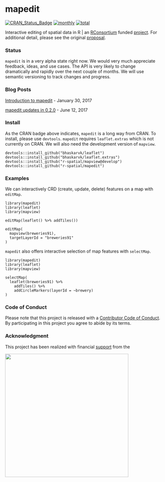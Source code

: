 
<!-- README.md is generated from README.Rmd. Please edit that file -->
mapedit
=======

[![CRAN\_Status\_Badge](http://www.r-pkg.org/badges/version/mapedit)](https://cran.r-project.org/package=mapedit)
[![monthly](http://cranlogs.r-pkg.org/badges/mapedit)](https://www.rpackages.io/package/mapedit) 
[![total](http://cranlogs.r-pkg.org/badges/grand-total/mapedit)](https://www.rpackages.io/package/mapedit)

Interactive editing of spatial data in R | an [RConsortium](https://www.r-consortium.org/) funded [project](https://www.r-consortium.org/projects/awarded-projects). For additional detail, please see the original [proposal](https://github.com/environmentalinformatics-marburg/mapview_toolchain/blob/master/mapview_interactive_data_manipulation.Rmd).

### Status

`mapedit` is in a very alpha state right now. We would very much appreciate feedback, ideas, and use cases. The API is very likely to change dramatically and rapidly over the next couple of months. We will use semantic versioning to track changes and progress.

### Blog Posts

[Introduction to mapedit](http://r-spatial.org/r/2017/01/30/mapedit_intro.html) - January 30, 2017

[mapedit updates in 0.2.0](http://r-spatial.org/r/2017/06/09/mapedit_0-2-0.html) - June 12, 2017

### Install

As the CRAN badge above indicates, `mapedit` is a long way from CRAN. To install, please use `devtools`. `mapedit` requires `leaflet.extras` which is not currently on CRAN. We will also need the development version of `mapview`.

    devtools::install_github("bhaskarvk/leaflet")
    devtools::install_github("bhaskarvk/leaflet.extras")
    devtools::install_github("r-spatial/mapview@develop")
    devtools::install_github("r-spatial/mapedit")

### Examples

We can interactively CRD (create, update, delete) features on a map with `editMap`.

    library(mapedit)
    library(leaflet)
    library(mapview)

    editMap(leaflet() %>% addTiles())

    editMap(
      mapview(breweries91),
      targetLayerId = "breweries91"
    )

`mapedit` also offers interactive selection of map features with `selectMap`.

    library(mapedit)
    library(leaflet)
    library(mapview)

    selectMap(
      leaflet(breweries91) %>%
        addTiles() %>%
        addCircleMarkers(layerId = ~brewery)
    )

### Code of Conduct

Please note that this project is released with a [Contributor Code of Conduct](CONDUCT.md). By participating in this project you agree to abide by its terms.

### Acknowledgment

This project has been realized with financial [support](https://www.r-consortium.org/projects) from the

<a href="https://www.r-consortium.org/projects/awarded-projects"> <img src="http://pebesma.staff.ifgi.de/RConsortium_Horizontal_Pantone.png" width="400"> </a>
